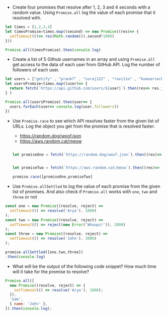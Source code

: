 - Create four promises that resolve after 1, 2, 3 and 4 seconds with a random value. Using `Promise.all` log the value of each promise that it resolved with.

```js
let times = [1,2,3,4]
let timesPromise=times.map((second) => new Promise((res)=> {
  setTimeout(()=> res(Math.random()),second*1000)
}))

Promise.all(timesPromise).then(console.log)
```

- Create a list of 5 Github usernames in an array and using `Promise.all` get access to the data of each user from GitHub API. Log the number of followers of each user.

```js
let users = ["getify" , "prank7" , "suraj122" , "ravi11o" , "kumaarsachin"]
let usersPromise=times.map((user)=> {
  return fetch(`https://api.github.com/users/${user}`).then(res=> res.json())
} )

Promise.all(usersPromise).then(user=> {
  users.forEach(user=> console.log(user.followers))
})
```

- Use `Promise.race` to see which API resolves faster from the given list of URLs. Log the object you get from the promise that is resolved faster.

  - https://random.dog/woof.json
  - https://aws.random.cat/meow

  ```js

  let promiseOne = fetch(`https://random.dog/woof.json`).then((res)=> res.json())


  let promiseTwo = fetch(`https://aws.random.cat/meow`).then((res)=> res.json())

  promise.race([promiseOne,promiseTwo] 
  ```

- Use `Promise.allSettled` to log the value of each promise from the given list of promises. And also check if `Promise.all` works with `one`, `two` and `three` or not

```js
const one = new Promise((resolve, reject) =>
  setTimeout(() => resolve('Arya'), 1000)
);
const two = new Promise((resolve, reject) =>
  setTimeout(() => reject(new Error('Whoops!')), 2000)
);
const three = new Promise((resolve, reject) =>
  setTimeout(() => resolve('John'), 3000)
);

promise.allSettled([one,two,three])
.then(console.log)
```

- What will be the output of the following code snippet? How much time will it take for the promise to resolve?

```js
Promise.all([
  new Promise((resolve, reject) => {
    setTimeout(() => resolve('Arya'), 1000);
  }),
  'Sam',
  { name: 'John' },
]).then(console.log);
```
